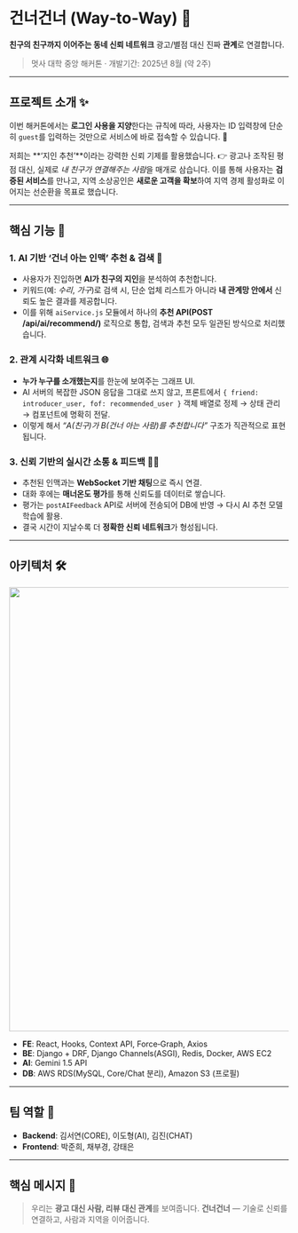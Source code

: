 # 건너건너 (Way‑to‑Way) 🚀

**친구의 친구까지 이어주는 동네 신뢰 네트워크**
광고/별점 대신 진짜 **관계**로 연결합니다.

> 멋사 대학 중앙 해커톤 · 개발기간: 2025년 8월 (약 2주)

---

## 프로젝트 소개 ✨

이번 해커톤에서는 **로그인 사용을 지양**한다는 규칙에 따라, 사용자는 ID 입력창에 단순히 `guest`를 입력하는 것만으로 서비스에 바로 접속할 수 있습니다. 🚪

저희는 \*\*‘지인 추천’\*\*이라는 강력한 신뢰 기제를 활용했습니다.
👉 광고나 조작된 평점 대신, 실제로 *내 친구가 연결해주는 사람*을 매개로 삼습니다.
이를 통해 사용자는 **검증된 서비스**를 만나고, 지역 소상공인은 **새로운 고객을 확보**하여 지역 경제 활성화로 이어지는 선순환을 목표로 했습니다.

---

## 핵심 기능 🔑

### 1. AI 기반 ‘건너 아는 인맥’ 추천 & 검색 🤖

* 사용자가 진입하면 **AI가 친구의 지인**을 분석하여 추천합니다.
* 키워드(예: *수리*, *가구*)로 검색 시, 단순 업체 리스트가 아니라 **내 관계망 안에서** 신뢰도 높은 결과를 제공합니다.
* 이를 위해 `aiService.js` 모듈에서 하나의 **추천 API(POST /api/ai/recommend/)** 로직으로 통합, 검색과 추천 모두 일관된 방식으로 처리했습니다.

### 2. 관계 시각화 네트워크 🌐

* **누가 누구를 소개했는지**를 한눈에 보여주는 그래프 UI.
* AI 서버의 복잡한 JSON 응답을 그대로 쓰지 않고, 프론트에서 `{ friend: introducer_user, fof: recommended_user }` 객체 배열로 정제 → 상태 관리 → 컴포넌트에 명확히 전달.
* 이렇게 해서 *“A(친구)가 B(건너 아는 사람)를 추천합니다”* 구조가 직관적으로 표현됩니다.

### 3. 신뢰 기반의 실시간 소통 & 피드백 💬🔥

* 추천된 인맥과는 **WebSocket 기반 채팅**으로 즉시 연결.
* 대화 후에는 **매너온도 평가**를 통해 신뢰도를 데이터로 쌓습니다.
* 평가는 `postAIFeedback` API로 서버에 전송되어 DB에 반영 → 다시 AI 추천 모델 학습에 활용.
* 결국 시간이 지날수록 더 **정확한 신뢰 네트워크**가 형성됩니다.

---

## 아키텍처 🛠️

<p align="center">
  <img src="https://github.com/user-attachments/assets/81018c67-f184-403e-92f3-6d4d0658e0fa" width="800" />
</p>


* **FE**: React, Hooks, Context API, Force‑Graph, Axios
* **BE**: Django + DRF, Django Channels(ASGI), Redis, Docker, AWS EC2
* **AI**: Gemini 1.5 API
* **DB**: AWS RDS(MySQL, Core/Chat 분리), Amazon S3 (프로필)

---

## 팀 역할 👥

* **Backend**: 김서연(CORE), 이도형(AI), 김진(CHAT)
* **Frontend**: 박준희, 채부경, 강태은

---

## 핵심 메시지 🎤

> 우리는 **광고 대신 사람, 리뷰 대신 관계**를 보여줍니다.
> **건너건너** — 기술로 신뢰를 연결하고, 사람과 지역을 이어줍니다.

